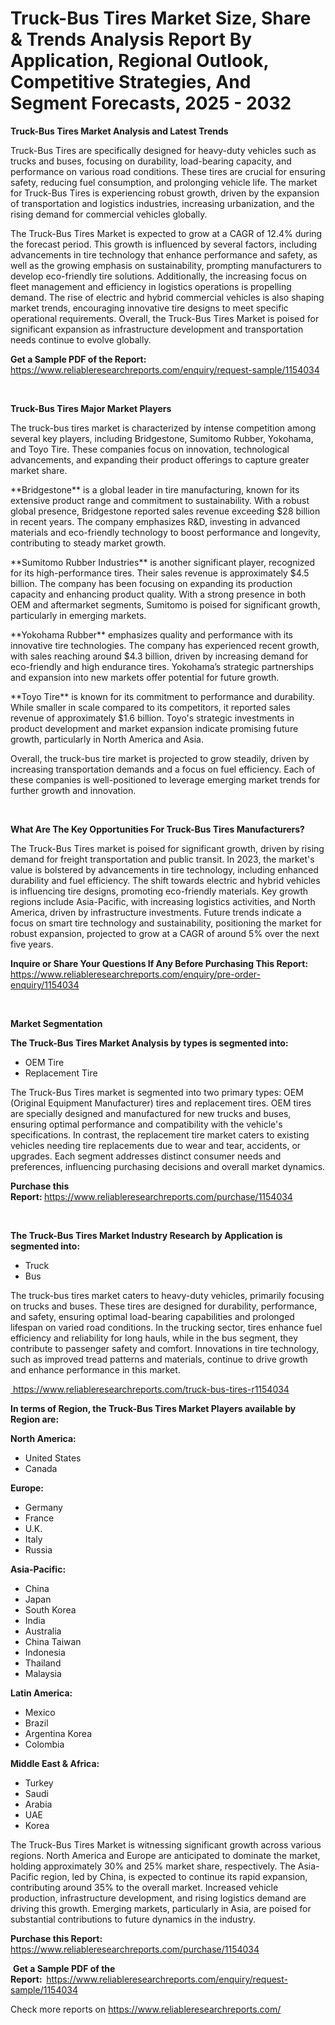 <p><h1>Truck-Bus Tires Market Size, Share & Trends Analysis Report By Application, Regional Outlook, Competitive Strategies, And Segment Forecasts, 2025 - 2032</h1></p><p><strong>Truck-Bus Tires Market Analysis and Latest Trends</strong></p>
<p><p>Truck-Bus Tires are specifically designed for heavy-duty vehicles such as trucks and buses, focusing on durability, load-bearing capacity, and performance on various road conditions. These tires are crucial for ensuring safety, reducing fuel consumption, and prolonging vehicle life. The market for Truck-Bus Tires is experiencing robust growth, driven by the expansion of transportation and logistics industries, increasing urbanization, and the rising demand for commercial vehicles globally.</p><p>The Truck-Bus Tires Market is expected to grow at a CAGR of 12.4% during the forecast period. This growth is influenced by several factors, including advancements in tire technology that enhance performance and safety, as well as the growing emphasis on sustainability, prompting manufacturers to develop eco-friendly tire solutions. Additionally, the increasing focus on fleet management and efficiency in logistics operations is propelling demand. The rise of electric and hybrid commercial vehicles is also shaping market trends, encouraging innovative tire designs to meet specific operational requirements. Overall, the Truck-Bus Tires Market is poised for significant expansion as infrastructure development and transportation needs continue to evolve globally.</p></p>
<p><strong>Get a Sample PDF of the Report:&nbsp;</strong> <a href="https://www.reliableresearchreports.com/enquiry/request-sample/1154034?utm_campaign=2788&utm_medium=2&utm_source=Github&utm_content=ia&utm_term=31032025&utm_id=truck-bus-tires">https://www.reliableresearchreports.com/enquiry/request-sample/1154034</a></p>
<p>&nbsp;</p>
<p><strong>Truck-Bus Tires Major Market Players</strong></p>
<p><p>The truck-bus tires market is characterized by intense competition among several key players, including Bridgestone, Sumitomo Rubber, Yokohama, and Toyo Tire. These companies focus on innovation, technological advancements, and expanding their product offerings to capture greater market share.</p><p>**Bridgestone** is a global leader in tire manufacturing, known for its extensive product range and commitment to sustainability. With a robust global presence, Bridgestone reported sales revenue exceeding $28 billion in recent years. The company emphasizes R&D, investing in advanced materials and eco-friendly technology to boost performance and longevity, contributing to steady market growth.</p><p>**Sumitomo Rubber Industries** is another significant player, recognized for its high-performance tires. Their sales revenue is approximately $4.5 billion. The company has been focusing on expanding its production capacity and enhancing product quality. With a strong presence in both OEM and aftermarket segments, Sumitomo is poised for significant growth, particularly in emerging markets.</p><p>**Yokohama Rubber** emphasizes quality and performance with its innovative tire technologies. The company has experienced recent growth, with sales reaching around $4.3 billion, driven by increasing demand for eco-friendly and high endurance tires. Yokohama’s strategic partnerships and expansion into new markets offer potential for future growth.</p><p>**Toyo Tire** is known for its commitment to performance and durability. While smaller in scale compared to its competitors, it reported sales revenue of approximately $1.6 billion. Toyo's strategic investments in product development and market expansion indicate promising future growth, particularly in North America and Asia.</p><p>Overall, the truck-bus tire market is projected to grow steadily, driven by increasing transportation demands and a focus on fuel efficiency. Each of these companies is well-positioned to leverage emerging market trends for further growth and innovation.</p></p>
<p>&nbsp;</p>
<p><strong>What Are The Key Opportunities For Truck-Bus Tires Manufacturers?</strong></p>
<p><p>The Truck-Bus Tires market is poised for significant growth, driven by rising demand for freight transportation and public transit. In 2023, the market's value is bolstered by advancements in tire technology, including enhanced durability and fuel efficiency. The shift towards electric and hybrid vehicles is influencing tire designs, promoting eco-friendly materials. Key growth regions include Asia-Pacific, with increasing logistics activities, and North America, driven by infrastructure investments. Future trends indicate a focus on smart tire technology and sustainability, positioning the market for robust expansion, projected to grow at a CAGR of around 5% over the next five years.</p></p>
<p><strong>Inquire or Share Your Questions If Any Before Purchasing This Report:</strong> <a href="https://www.reliableresearchreports.com/enquiry/pre-order-enquiry/1154034?utm_campaign=2788&utm_medium=2&utm_source=Github&utm_content=ia&utm_term=31032025&utm_id=truck-bus-tires">https://www.reliableresearchreports.com/enquiry/pre-order-enquiry/1154034</a></p>
<p>&nbsp;</p>
<p><strong>Market Segmentation</strong></p>
<p><strong>The Truck-Bus Tires Market Analysis by types is segmented into:</strong></p>
<p><ul><li>OEM Tire</li><li>Replacement Tire</li></ul></p>
<p><p>The Truck-Bus Tires market is segmented into two primary types: OEM (Original Equipment Manufacturer) tires and replacement tires. OEM tires are specially designed and manufactured for new trucks and buses, ensuring optimal performance and compatibility with the vehicle's specifications. In contrast, the replacement tire market caters to existing vehicles needing tire replacements due to wear and tear, accidents, or upgrades. Each segment addresses distinct consumer needs and preferences, influencing purchasing decisions and overall market dynamics.</p></p>
<p><strong>Purchase this Report:&nbsp;</strong><a href="https://www.reliableresearchreports.com/purchase/1154034?utm_campaign=2788&utm_medium=2&utm_source=Github&utm_content=ia&utm_term=31032025&utm_id=truck-bus-tires">https://www.reliableresearchreports.com/purchase/1154034</a></p>
<p>&nbsp;</p>
<p><strong>The Truck-Bus Tires Market Industry Research by Application is segmented into:</strong></p>
<p><ul><li>Truck</li><li>Bus</li></ul></p>
<p><p>The truck-bus tires market caters to heavy-duty vehicles, primarily focusing on trucks and buses. These tires are designed for durability, performance, and safety, ensuring optimal load-bearing capabilities and prolonged lifespan on varied road conditions. In the trucking sector, tires enhance fuel efficiency and reliability for long hauls, while in the bus segment, they contribute to passenger safety and comfort. Innovations in tire technology, such as improved tread patterns and materials, continue to drive growth and enhance performance in this market.</p></p>
<p><a href="https://www.reliableresearchreports.com/truck-bus-tires-r1154034?utm_campaign=2788&utm_medium=2&utm_source=Github&utm_content=ia&utm_term=31032025&utm_id=truck-bus-tires">&nbsp;https://www.reliableresearchreports.com/truck-bus-tires-r1154034</a></p>
<p><strong>In terms of Region, the Truck-Bus Tires Market Players available by Region are:</strong></p>
<p>
    <p> <strong> North America: </strong>
        <ul>
            <li>United States</li>
            <li>Canada</li>
        </ul>
        </p> 
    <p> <strong> Europe: </strong>
        <ul>
            <li>Germany</li>
            <li>France</li>
            <li>U.K.</li>
            <li>Italy</li>
            <li>Russia</li>
        </ul>
        </p> 
    <p> <strong> Asia-Pacific: </strong>
        <ul>
            <li>China</li>
            <li>Japan</li>
            <li>South Korea</li>
            <li>India</li>
            <li>Australia</li>
            <li>China Taiwan</li>
            <li>Indonesia</li>
            <li>Thailand</li>
            <li>Malaysia</li>
        </ul>
        </p> 
    <p> <strong> Latin America: </strong>
        <ul>
            <li>Mexico</li>
            <li>Brazil</li>
            <li>Argentina Korea</li>
            <li>Colombia</li>
        </ul>
        </p> 
    <p> <strong> Middle East & Africa: </strong>
        <ul>
            <li>Turkey</li>
            <li>Saudi</li>
            <li>Arabia</li>
            <li>UAE</li>
            <li>Korea</li>
        </ul>
    </p>
    </p>
<p><p>The Truck-Bus Tires Market is witnessing significant growth across various regions. North America and Europe are anticipated to dominate the market, holding approximately 30% and 25% market share, respectively. The Asia-Pacific region, led by China, is expected to continue its rapid expansion, contributing around 35% to the overall market. Increased vehicle production, infrastructure development, and rising logistics demand are driving this growth. Emerging markets, particularly in Asia, are poised for substantial contributions to future dynamics in the industry.</p></p>
<p><strong>Purchase this Report: </strong><a href="https://www.reliableresearchreports.com/purchase/1154034?utm_campaign=2788&utm_medium=2&utm_source=Github&utm_content=ia&utm_term=31032025&utm_id=truck-bus-tires">https://www.reliableresearchreports.com/purchase/1154034</a></p>
<p>&nbsp;<strong>Get a Sample PDF of the Report:&nbsp;&nbsp;</strong><a href="https://www.reliableresearchreports.com/enquiry/request-sample/1154034?utm_campaign=2788&utm_medium=2&utm_source=Github&utm_content=ia&utm_term=31032025&utm_id=truck-bus-tires">https://www.reliableresearchreports.com/enquiry/request-sample/1154034</a></p>
<p><strong></strong></p>
<p>Check more reports on <a href="https://www.reliableresearchreports.com/?utm_campaign=2788&utm_medium=2&utm_source=Github&utm_content=ia&utm_term=31032025&utm_id=truck-bus-tires">https://www.reliableresearchreports.com/</a></p>